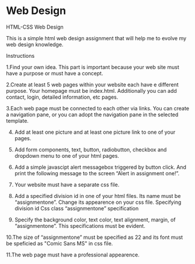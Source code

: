 # Web Design
HTML-CSS Web Design 

This is a simple html web design assignment that will help me to evolve my web design knowledge.

Instructions

1.Find your own idea. This part is important because your web site must have a purpose or must have a concept.

2.Create at least 5 web pages within your website each have e different purpose. Your homepage must be  index.html. Additionally you can add contact, login, detailed information, etc pages.

3.Each web page must be connected to each other via links. You can create a navigation pane, or you can adopt the  navigation pane in the selected template.

4. Add at least one picture and at least one picture link to one of your pages.

5. Add form components, text, button, radiobutton, checkbox and dropdown menu to one of your html pages.

6. Add a simple javascipt alert messagebox triggered by button click. And print the following message to the screen  “Alert in assignment one!”.

7. Your website must have a separate css file.

8. Add a specified division id in one of your html files. Its name must be “assignmentone”. Change its appearence on your css file. Specifying division id Css class “assignmentone” specification 

9. Specify the background color, text color, text alignment, margin, of “assignmentone”. This specifications must be  evident. 

10.The size of “assignmentone” must be specified as 22 and its font must be speficied as "Comic Sans MS" in css file. 

11.The web page must have a professional appearence.
